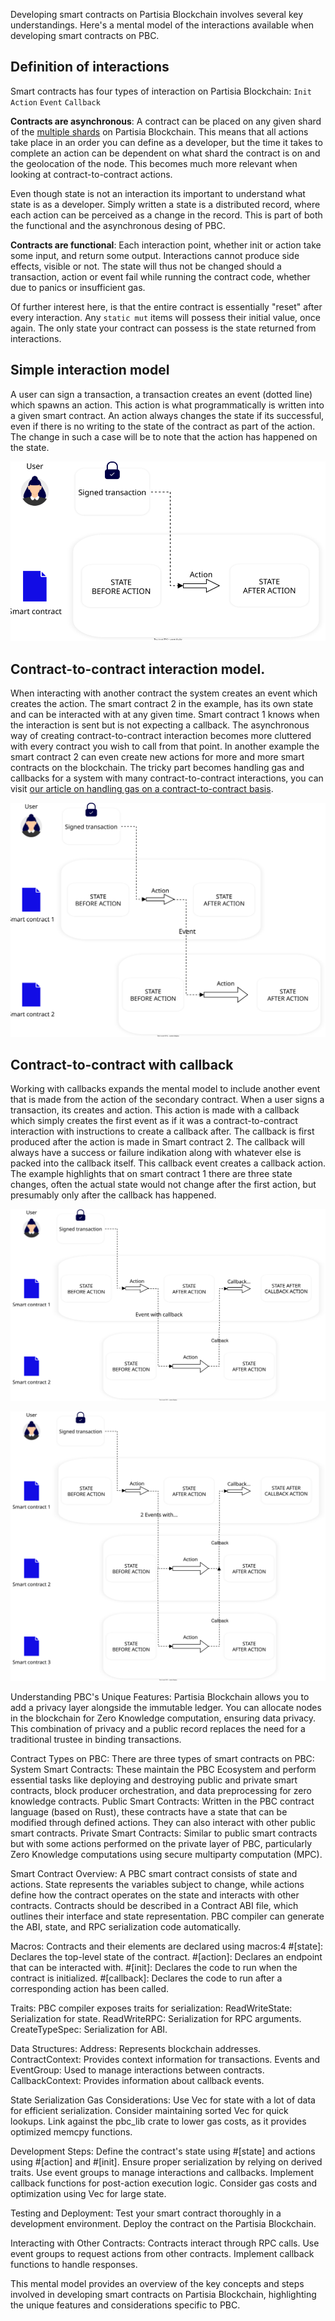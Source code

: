 Developing smart contracts on Partisia Blockchain involves several key understandings. Here's a mental model of the
interactions available when developing smart contracts on PBC.

## Definition of interactions

Smart contracts has four types of interaction on Partisia Blockchain:
`Init`
`Action`
`Event`
`Callback`

**Contracts are asynchronous**: A contract can be placed on any given shard of
the [multiple shards](../pbc-fundamentals/sharding.md) on Partisia Blockchain. This means that all actions take place in
an order you can define as a developer, but the time it takes to complete an action can be dependent on what shard the
contract is on and the geolocation of the node. This becomes much more relevant when looking at contract-to-contract
actions.

Even though state is not an interaction its important to understand what state is as a developer. Simply written a state
is a distributed record, where each action can be perceived as a change in the record. This is part of both the
functional and the asynchronous desing of PBC.

**Contracts are functional**: Each interaction point, whether init or action take some input, and return some output.
Interactions cannot produce side effects, visible or not. The state will thus not be changed should a transaction,
action or event fail while running the contract code, whether due to panics or insufficient gas.

Of further interest here, is that the entire contract is essentially "reset" after every interaction. Any `static mut`
items will possess their initial value, once again. The only state your contract can possess is the state returned from
interactions.

## Simple interaction model

A user can sign a transaction, a transaction creates an event (dotted line) which spawns an action. This action is what
programmatically is written into a given smart contract. An action always changes the state if its successful, even if
there is no writing to the state of the contract as part of the action. The change in such a case will be to note that
the action has happened on the state.

![SmartContractMentalModelSimple.svg](mental-models/SmartContractMentalModelSimple.svg)

## Contract-to-contract interaction model.

When interacting with another contract the system creates an event which creates the action. The smart contract 2 in the
example, has its own state and
can be interacted with at any given time. Smart contract 1 knows when the interaction is sent but is not expecting a
callback. The asynchronous way of creating contract-to-contract interaction becomes more
cluttered with every contract you wish to call from that point. In another example the smart contract 2 can even create
new actions for more and more smart contracts on the blockchain. The tricky part becomes handling gas and callbacks for
a system with many contract-to-contract interactions, you can
visit [our article on handling gas on a contract-to-contract basis](gas/contract-to-contract-gas-estimation.md).

![SmartContractMentalModelcontract-to-contract.svg](mental-models%2FSmartContractMentalModelcontract-to-contract.svg)

## Contract-to-contract with callback

Working with callbacks expands the mental model to include another event that is made from the action of the secondary contract. When a user signs a transaction, its creates and action. This action is made with a callback which simply creates the first event as if it was a contract-to-contract interaction with instructions to create a callback after. The callback is first produced after the action is made in Smart contract 2. The callback will always have a success or failure indikation along with whatever else is packed into the callback itself. This callback event creates a callback action. The example highlights that on smart contract 1 there are three state changes, often the actual state would not change after the first action, but presumably only after the callback has happened. 

![SmartContractMentalModelWithCallback.svg](mental-models%2FSmartContractMentalModelWithCallback.svg)

![SmartContractMentalModelTwoActionsOneCallback.svg](mental-models%2FSmartContractMentalModelTwoActionsOneCallback.svg)

Understanding PBC's Unique Features:
Partisia Blockchain allows you to add a privacy layer alongside the immutable ledger.
You can allocate nodes in the blockchain for Zero Knowledge computation, ensuring data privacy.
This combination of privacy and a public record replaces the need for a traditional trustee in binding transactions.

Contract Types on PBC:
There are three types of smart contracts on PBC:
System Smart Contracts: These maintain the PBC Ecosystem and perform essential tasks like deploying and destroying
public and private smart contracts, block producer orchestration, and data preprocessing for zero knowledge contracts.
Public Smart Contracts: Written in the PBC contract language (based on Rust), these contracts have a state that can be
modified through defined actions. They can also interact with other public smart contracts.
Private Smart Contracts: Similar to public smart contracts but with some actions performed on the private layer of PBC,
particularly Zero Knowledge computations using secure multiparty computation (MPC).

Smart Contract Overview:
A PBC smart contract consists of state and actions.
State represents the variables subject to change, while actions define how the contract operates on the state and
interacts with other contracts.
Contracts should be described in a Contract ABI file, which outlines their interface and state representation.
PBC compiler can generate the ABI, state, and RPC serialization code automatically.

Macros:
Contracts and their elements are declared using macros:4
#[state]: Declares the top-level state of the contract.
#[action]: Declares an endpoint that can be interacted with.
#[init]: Declares the code to run when the contract is initialized.
#[callback]: Declares the code to run after a corresponding action has been called.

Traits:
PBC compiler exposes traits for serialization:
ReadWriteState: Serialization for state.
ReadWriteRPC: Serialization for RPC arguments.
CreateTypeSpec: Serialization for ABI.

Data Structures:
Address: Represents blockchain addresses.
ContractContext: Provides context information for transactions.
Events and EventGroup: Used to manage interactions between contracts.
CallbackContext: Provides information about callback events.

State Serialization Gas Considerations:
Use Vec<T> for state with a lot of data for efficient serialization.
Consider maintaining sorted Vec for quick lookups.
Link against the pbc_lib crate to lower gas costs, as it provides optimized memcpy functions.

Development Steps:
Define the contract's state using #[state] and actions using #[action] and #[init].
Ensure proper serialization by relying on derived traits.
Use event groups to manage interactions and callbacks.
Implement callback functions for post-action execution logic.
Consider gas costs and optimization using Vec<T> for large state.

Testing and Deployment:
Test your smart contract thoroughly in a development environment.
Deploy the contract on the Partisia Blockchain.

Interacting with Other Contracts:
Contracts interact through RPC calls.
Use event groups to request actions from other contracts.
Implement callback functions to handle responses.

This mental model provides an overview of the key concepts and steps involved in developing smart contracts on Partisia
Blockchain, highlighting the unique features and considerations specific to PBC.